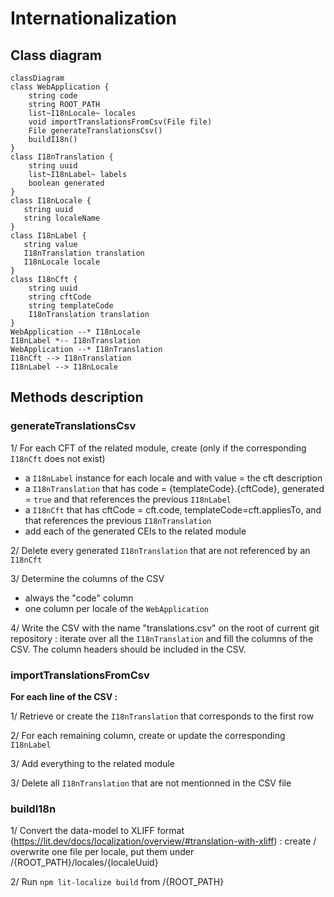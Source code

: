 # Internationalization

## Class diagram

```mermaid
classDiagram
class WebApplication {
    string code
    string ROOT_PATH
    list~I18nLocale~ locales
    void importTranslationsFromCsv(File file)
    File generateTranslationsCsv()
    buildI18n()
}
class I18nTranslation {
    string uuid
    list~I18nLabel~ labels
    boolean generated
}
class I18nLocale {
   string uuid
   string localeName
}
class I18nLabel {
   string value
   I18nTranslation translation
   I18nLocale locale
}
class I18nCft {
    string uuid
    string cftCode
    string templateCode
    I18nTranslation translation
}
WebApplication --* I18nLocale
I18nLabel *-- I18nTranslation
WebApplication --* I18nTranslation
I18nCft --> I18nTranslation
I18nLabel --> I18nLocale
```

## Methods description

### generateTranslationsCsv

1/ For each CFT of the related module, create (only if the corresponding `I18nCft` does not exist)
- a `I18nLabel` instance for each locale and with value = the cft description
- a `I18nTranslation` that has code = {templateCode}.{cftCode}, generated = `true` and that references the previous `I18nLabel`
- a  `I18nCft` that has cftCode = cft.code, templateCode=cft.appliesTo, and that references the previous `I18nTranslation`
- add each of the generated CEIs to the related module

2/ Delete every generated `I18nTranslation` that are not referenced by an `I18nCft`

3/ Determine the columns of the CSV
- always the "code" column
- one column per locale of the `WebApplication`

4/ Write the CSV with the name "translations.csv" on the root of current git repository : iterate over all the `I18nTranslation` and fill the columns of the CSV. The column headers should be included in the CSV.

### importTranslationsFromCsv

**For each line of the CSV :** 

1/ Retrieve or create the `I18nTranslation` that corresponds to the first row

2/ For each remaining column, create or update the corresponding `I18nLabel`

3/ Add everything to the related module

3/ Delete all `I18nTranslation` that are not mentionned in the CSV file

### buildI18n

1/ Convert the data-model to XLIFF format (https://lit.dev/docs/localization/overview/#translation-with-xliff) : create / overwrite one file per locale, put them under /{ROOT_PATH}/locales/{localeUuid}

2/ Run `npm lit-localize build` from /{ROOT_PATH}
